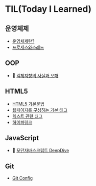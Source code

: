 # TIL(Today I Learned)
## 운영체제
- [운영체제란?](OS/운영체제란%3F.md)
- [프로세스와스레드](OS/프로세스와스레드.md)
## OOP
- 📖 [객체지향의 사실과 오해](OOP/객체지향의사실과오해.md)

## HTML5
- [HTML5 기본문법](HTML5/HTML5기본문법.md)
- [웹페이지를 구성하는 기본 태그](HTML5/웹페이지를구성하는기본태그.md)
- [텍스트 관련 태그](HTML5/텍스트관련태그.md)
- [하이퍼링크](HTML5/하이퍼링크.md)

## JavaScript
- 📖 [모던자바스크립트 DeepDive](JavaScript/모던자바스크립트DeepDive.md)

## Git
- [Git Config](Git/gitconfig.md)




